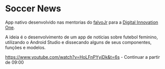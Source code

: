 # Soccer News

App nativo desenvolvido nas mentorias do [falvoJr](https://github.com/falvojr/) para a [Digital Innovation One](https://www.dio.me).

A ideia é o desenvolvimento de um app de notícias sobre futebol feminino, utilizando o Android Studio e dissecando alguns de seus componentes, funções e modelos.

https://www.youtube.com/watch?v=HoLFnPYyiDk&t=6s - Continuar a partir de 09:00

